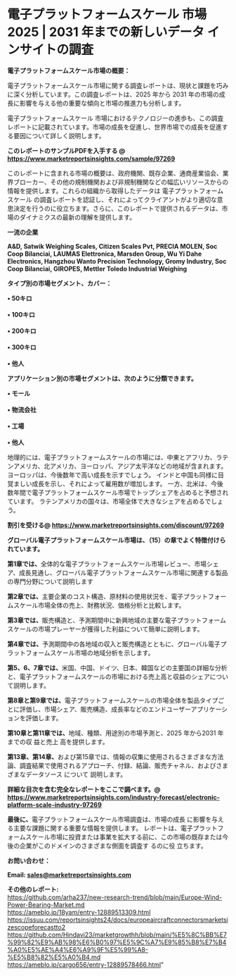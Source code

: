 # 電子プラットフォームスケール 市場 2025 | 2031 年までの新しいデータ インサイトの調査

<strong><b>電子プラットフォームスケール市場の概要：</b></strong>

電子プラットフォームスケール市場に関する調査レポートは、現状と課題を巧みに深く分析しています。この調査レポートは、2025 年から 2031 年の市場の成長に影響を与える他の重要な傾向と市場の推進力も分析します。

電子プラットフォームスケール 市場におけるテクノロジーの進歩も、この調査レポートに記載されています。市場の成長を促進し、世界市場での成長を促進する要因について詳しく説明します。

<strong>このレポートのサンプルPDFを入手する @ <a href=https://www.marketreportsinsights.com/sample/97269>https://www.marketreportsinsights.com/sample/97269</a></strong>

このレポートに含まれる市場の概要は、政府機関、既存企業、通商産業協会、業界ブローカー、その他の規制機関および非規制機関などの幅広いリソースからの情報を提供します。これらの組織から取得したデータは 電子プラットフォームスケール の調査レポートを認証し、それによってクライアントがより適切な意思決定を行うのに役立ちます。さらに、このレポートで提供されるデータは、市場のダイナミクスの最新の理解を提供します。

<strong>一流の企業</strong>

<strong><b>A&D, Satwik Weighing Scales, Citizen Scales Pvt, PRECIA MOLEN, Soc Coop Bilanciai, LAUMAS Elettronica, Marsden Group, Wu Yi Dahe Electronics, Hangzhou Wanto Precision Technology, Gromy Industry, Soc Coop Bilanciai, GIROPES, Mettler Toledo Industrial Weighing</b></strong>

<strong><b>タイプ別の市場セグメント、カバー：</b></strong>

<strong>• 50キロ<br><br>•  100キロ<br><br>•  200キロ<br><br>•  300キロ<br><br>• 他人</strong>

<strong><b>アプリケーション別の市場セグメントは、次のように分類できます。</b></strong>

<strong>• モール<br><br>• 物流会社<br><br>• 工場<br><br>• 他人</strong>

 地理的には、電子プラットフォームスケールの市場には、中東とアフリカ、ラテンアメリカ、北アメリカ、ヨーロッパ、アジア太平洋などの地域が含まれます。 ヨーロッパは、今後数年で高い成長を示すでしょう。 インドと中国も同様に目覚ましい成長を示し、それによって雇用数が増加します。 一方、北米は、今後数年間で電子プラットフォームスケール市場でトップシェアを占めると予想されています。 ラテンアメリカの国々は、市場全体で大きなシェアを占めるでしょう。

<strong>割引を受ける@ <a href=https://www.marketreportsinsights.com/discount/97269>https://www.marketreportsinsights.com/discount/97269</a></strong>

<strong><b>グローバル電子プラットフォームスケール市場は、（15）の章でよく特徴付けられています。</b></strong>

<strong><b>第</b></strong><strong><b>1章では、</b></strong>全体的な電子プラットフォームスケール市場レビュー、市場シェア、成長見通し、グローバル電子プラットフォームスケール市場に関連する製品の専門分野について説明します

<strong><b>第2章では、</b></strong>主要企業のコスト構造、原材料の使用状況を、電子プラットフォームスケール市場全体の売上、財務状況、価格分析と比較します。

<strong><b>第3章では、</b></strong>販売構造と、予測期間中に新興地域の主要な電子プラットフォームスケールの市場プレーヤーが獲得した利益について簡単に説明します。

<strong><b>第4章では、</b></strong>予測期間中の各地域の収入と販売構造とともに、グローバル電子プラットフォームスケール市場の地域分析を示します。

<strong><b>第5、6、7章では、</b></strong>米国、中国、ドイツ、日本、韓国などの主要国の詳細な分析と、電子プラットフォームスケールの市場における売上高と収益のシェアについて説明します。

<strong><b>第8章と第9章では、</b></strong>電子プラットフォームスケールの市場全体を製品タイプごとに評価し、市場シェア、販売構造、成長率などのエンドユーザーアプリケーションを評価します。

<strong><b>第10章と第11章では、</b></strong>地域、種類、用途別の市場予測と、2025 年から2031 年までの収 益と売上 高を提供します。

<strong><b>第13章、第14章、</b></strong>および第15章では、情報の収集に使用されるさまざまな方法論、調査結果で使用されるアプローチ、付録、結論、販売チャネル、およびさまざまなデータソース について 説明します。

<strong>詳細な目次を含む完全なレポートをここで調べます。@ <a href=https://www.marketreportsinsights.com/industry-forecast/electronic-platform-scale-industry-97269>https://www.marketreportsinsights.com/industry-forecast/electronic-platform-scale-industry-97269</a></strong>

<strong><b>最後に、</b></strong>電子プラットフォームスケール市場調査は、市場の成長 に影響を</a>与える主要な課題に関する重要な情報を提供します。 レポートは、電子プラットフォームスケール市場に投資または事業を拡大する前に、この市場の既存または今後の企業がこのドメインのさまざまな側面を調査す るのに役 立ちます。

<strong><b>お問い合わせ：</b></strong>

<strong>Email: </strong><a href=mailto:sales@marketreportsinsights.com><strong>sales@marketreportsinsights.com</strong></a>

<strong>その他のレポート:</strong>
<br>
<a href=https://github.com/arha237/new-research-trend/blob/main/Europe-Wind-Power-Bearing-Market.md>https://github.com/arha237/new-research-trend/blob/main/Europe-Wind-Power-Bearing-Market.md</a>
<br>
<a href=https://ameblo.jp/18yam/entry-12889513309.html>https://ameblo.jp/18yam/entry-12889513309.html</a>
<br>
<a href=https://issuu.com/reportsinsights24/docs/europeaircraftconnectorsmarketsizescopeforecastto2>https://issuu.com/reportsinsights24/docs/europeaircraftconnectorsmarketsizescopeforecastto2</a>
<br>
<a href=https://github.com/Hindavi23/marketgrowthh/blob/main/%E5%8C%BB%E7%99%82%E9%AB%98%E6%B0%97%E5%9C%A7%E9%85%B8%E7%B4%A0%E5%AE%A4%E6%A9%9F%E5%99%A8-%E5%B8%82%E5%A0%B4.md>https://github.com/Hindavi23/marketgrowthh/blob/main/%E5%8C%BB%E7%99%82%E9%AB%98%E6%B0%97%E5%9C%A7%E9%85%B8%E7%B4%A0%E5%AE%A4%E6%A9%9F%E5%99%A8-%E5%B8%82%E5%A0%B4.md</a>
<br>
<a href=https://ameblo.jp/cargo656/entry-12889578466.html>https://ameblo.jp/cargo656/entry-12889578466.html</a>"
